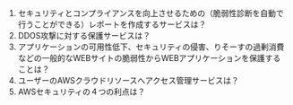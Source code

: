 1. セキュリティとコンプライアンスを向上させるための（脆弱性診断を自動で行うことができる）レポートを作成するサービスは？  
2. DDOS攻撃に対する保護サービスは？  
3. アプリケーションの可用性低下、セキュリティの侵害、りそーすの過剰消費などの一般的なWEBサイトの脆弱性からWEBアプリケーションを保護することは？  
4. ユーザーのAWSクラウドリソースへアクセス管理サービスは？
5. AWSセキュリティの４つの利点は？
